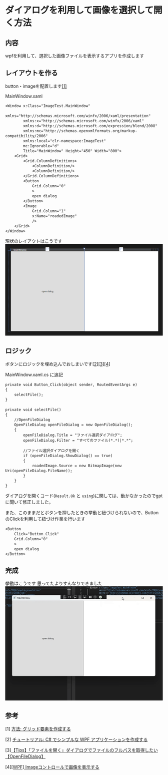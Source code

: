 # ダイアログを利用して画像を選択して開く方法
## 内容
wpfを利用して、選択した画像ファイルを表示するアプリを作成します

## レイアウトを作る
button・imageを配置します[\[1\]](#参考)

MainWindow.xaml
```
<Window x:Class="ImageTest.MainWindow"
        xmlns="http://schemas.microsoft.com/winfx/2006/xaml/presentation"
        xmlns:x="http://schemas.microsoft.com/winfx/2006/xaml"
        xmlns:d="http://schemas.microsoft.com/expression/blend/2008"
        xmlns:mc="http://schemas.openxmlformats.org/markup-compatibility/2006"
        xmlns:local="clr-namespace:ImageTest"
        mc:Ignorable="d"
        Title="MainWindow" Height="450" Width="800">
    <Grid>
        <Grid.ColumnDefinitions>
            <ColumnDefinition/>
            <ColumnDefinition/>
        </Grid.ColumnDefinitions>
        <Button
            Grid.Column="0"
            >
            open dialog
        </Button>
        <Image
            Grid.Column="1"
            x:Name="roadedImage"
            />
    </Grid>
</Window>

```
現状のレイアウトはこうです
![layout](../img/layout.png)

## ロジック
ボタンにロジックを埋め込んでおしまいです[\[2\]](#参考)[\[3\]](#参考)[\[4\]](#参考)

MainWindow.xaml.cs に追記
```
private void Button_Click(object sender, RoutedEventArgs e)
{
    selectFile();
}

private void selectFile()
{
    //OpenFileDialog
    OpenFileDialog openFileDialog = new OpenFileDialog();
    {
        openFileDialog.Title = "ファイル選択ダイアログ";
        openFileDialog.Filter = "すべてのファイル(*.*)|*.*";

        //ファイル選択ダイアログを開く
        if (openFileDialog.ShowDialog() == true)
        {
            roadedImage.Source = new BitmapImage(new Uri(openFileDialog.FileName));
        }
    }
}
```
ダイアログを開くコード(`Result.Ok` と `using`)に関しては、動かなかったのでgptに聞いて修正しました。


また、このままだとボタンを押したときの挙動と紐づけられないので、ButtonのClickを利用して紐づけ作業を行います

```
<Button
    Click="Button_Click" 
    Grid.Column="0"
    >
    open dialog
</Button>
```

## 完成

挙動はこうです
思ってたよりすんなりできました
![ダイアログのgif](../img/openImg.gif)

## 参考
\[1\] [方法: グリッド要素を作成する](https://learn.microsoft.com/ja-jp/dotnet/desktop/wpf/controls/how-to-create-a-grid-element?view=netframeworkdesktop-4.8)

\[2\] [チュートリアル: C# でシンプルな WPF アプリケーションを作成する](https://learn.microsoft.com/ja-jp/visualstudio/get-started/csharp/tutorial-wpf?view=vs-2022#add-the-button-control)

\[3\][【Tips】「ファイルを開く」ダイアログでファイルのフルパスを取得したい【OpenFileDialog】](https://qiita.com/ryojio2k/items/d6b1c39ca360373d9025)

\[4\][\[WPF\] Imageコントロールで画像を表示する](http://blog.pionet.co.jp/experience/archives/2111)